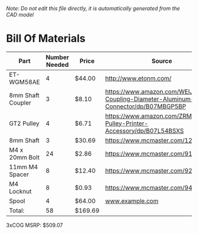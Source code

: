 ###### Note: Do not edit this file directly, it is automatically generated from the CAD model 
# Bill Of Materials 
 |Part|Number Needed|Price|Source| 
 |----|----------|-----|-----|
|ET-WGM58AE|4|$44.00|http://www.etonm.com/|
|8mm Shaft Coupler|3|$8.10|https://www.amazon.com/WEIJ-Coupling-Diameter-Aluminum-Connector/dp/B07MBGP5BP|
|GT2 Pulley|4|$6.71|https://www.amazon.com/ZRM-Timing-Pulley-Printer-Accessory/dp/B07L54BSXS|
|8mm Shaft|3|$30.69|https://www.mcmaster.com/1265k64|
|M4 x 20mm Bolt|24|$2.86|https://www.mcmaster.com/91239a152|
|11mm M4 Spacer|8|$12.40|https://www.mcmaster.com/92871a311|
|M4 Locknut|8|$0.93|https://www.mcmaster.com/94645a101|
|Spool|4|$64.00|www.example.com|
|Total: |58|$169.69| |

 3xCOG MSRP: $509.07